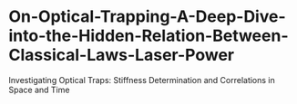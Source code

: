 # On-Optical-Trapping-A-Deep-Dive-into-the-Hidden-Relation-Between-Classical-Laws-Laser-Power
Investigating Optical Traps: Stiffness Determination and Correlations in Space and Time
